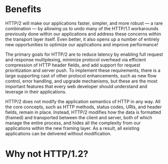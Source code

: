 
# Benefits

HTTP/2 will make our applications faster, simpler, and more robust — a rare combination — by allowing us to undo many of the HTTP/1.1 workarounds previously done within our applications and address these concerns within the transport layer itself. Even better, it also opens up a number of entirely new opportunities to optimize our applications and improve performance!

The primary goals for HTTP/2 are to reduce latency by enabling full request and response multiplexing, minimize protocol overhead via efficient compression of HTTP header fields, and add support for request prioritization and server push. To implement these requirements, there is a large supporting cast of other protocol enhancements, such as new flow control, error handling, and upgrade mechanisms, but these are the most important features that every web developer should understand and leverage in their applications.

HTTP/2 does not modify the application semantics of HTTP in any way. All the core concepts, such as HTTP methods, status codes, URIs, and header fields, remain in place. Instead, HTTP/2 modifies how the data is formatted (framed) and transported between the client and server, both of which manage the entire process, and hides all the complexity from our applications within the new framing layer. As a result, all existing applications can be delivered without modification.

# Why not HTTP/1.2?
